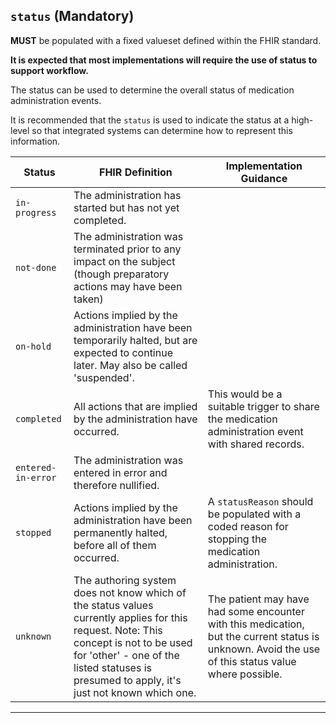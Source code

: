 ## `status` (Mandatory)

**MUST** be populated with a fixed valueset defined within the FHIR standard.

**It is expected that most implementations will require the use of status to support workflow.**

The status can be used to determine the overall status of medication administration events.

It is recommended that the `status` is used to indicate the status at a high-level so that integrated systems can determine how to represent this information.

<table id="assets">
    <thead>
        <tr>
            <th>Status</th>
            <th>FHIR Definition</th>
            <th>Implementation Guidance</th>
        </tr>
    </thead>
    <tbody>
        <!-- in-progress -->
        <tr>
            <td><code>in-progress</code></td>
            <td>
                The administration has started but has not yet completed.
            </td>
            <td>
            </td>
        </tr>
        <!-- not-done -->
        <tr>
            <td><code>not-done</code></td>
            <td>
                The administration was terminated prior to any impact on the subject (though preparatory actions may have been taken)
            </td>
            <td>
            </td>
        </tr>
        <!-- on-hold -->
        <tr>
            <td><code>on-hold</code></td>
            <td>
                Actions implied by the administration have been temporarily halted, but are expected to continue later. May also be called 'suspended'.
            </td>
            <td>
            </td>
        </tr>
        <!-- completed -->
        <tr>
            <td><code>completed</code></td>
            <td>
                All actions that are implied by the administration have occurred.
            </td>
            <td>
                This would be a suitable trigger to share the medication administration event with shared records.
            </td>
        </tr>
        <!-- entered-in-error -->
        <tr>
            <td><code>entered-in-error</code></td>
            <td>
                The administration was entered in error and therefore nullified.
            </td>
            <td>
            </td>
        </tr>
        <!-- stopped -->
        <tr>
            <td><code>stopped</code></td>
            <td>
                Actions implied by the administration have been permanently halted, before all of them occurred.
            </td>
            <td>
                A <code>statusReason</code> should be populated with a coded reason for stopping the medication administration.
            </td>
        </tr>
        <!-- unknown -->
        <tr>
            <td><code>unknown</code></td>
            <td>
                The authoring system does not know which of the status values currently applies for this request. Note: This concept is not to be used for 'other' - one of the listed statuses is presumed to apply, it's just not known which one.
            </td>
            <td>
                The patient may have had some encounter with this medication, but the current status is unknown. Avoid the use of this status value where possible.
            </td>
        </tr>    
    </tbody>
</table>

---

